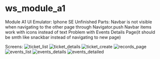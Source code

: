 # ws_module_a1
Module A1 UI
Emulator: Iphone SE
Unfinished Parts: 
   Navbar is not visible when navigating to the other page through Navigator.push
   Navbar items work with icons instead of text
   Problem with Events Details Page(it should be smth like snackbar instead of navigating to new page)


Screens:
![ticket_list](https://github.com/shaharex/ws_module_a1/assets/155885618/7fb506af-1c65-4a31-ae7f-de93779cd2ec)
![ticket_details](https://github.com/shaharex/ws_module_a1/assets/155885618/07c1efe7-03cd-428e-ae4d-ef92be4a6940)
![ticket_create](https://github.com/shaharex/ws_module_a1/assets/155885618/22ae5c55-0754-4d55-b6b7-cc7121cee04e)
![records_page](https://github.com/shaharex/ws_module_a1/assets/155885618/864eff10-4fa6-42e5-8b30-1b01d2141fa6)
![events_list](https://github.com/shaharex/ws_module_a1/assets/155885618/20dde996-9200-4602-843d-e79bb44081f3)
![events_details](https://github.com/shaharex/ws_module_a1/assets/155885618/be986994-9412-443b-8c49-4397867c319c)
![events_detailed](https://github.com/shaharex/ws_module_a1/assets/155885618/29521e4b-fc5a-423c-b702-af07d89942d4)

